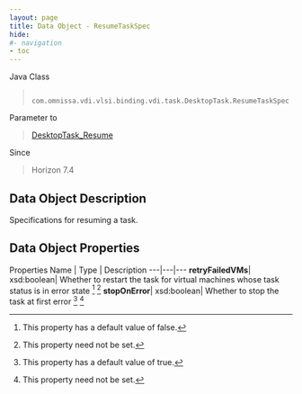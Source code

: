 ```yaml
---
layout: page
title: Data Object - ResumeTaskSpec
hide:
#- navigation
- toc
---
```






Java Class
> ` com.omnissa.vdi.vlsi.binding.vdi.task.DesktopTask.ResumeTaskSpec`

Parameter to
> [DesktopTask_Resume](vdi.task.DesktopTask.md#resume)

Since
> Horizon 7.4


## Data Object Description

Specifications for resuming a task.

## Data Object Properties
Properties
Name |  Type |  Description
---|---|---
**retryFailedVMs**|  xsd:boolean|  Whether to restart the task for virtual machines whose task status is in error state [^5] [^1]
**stopOnError**|  xsd:boolean|  Whether to stop the task at first error [^6] [^1]


 


[^1]: This property need not be set.
[^5]: This property has a default value of false.
[^6]: This property has a default value of true.